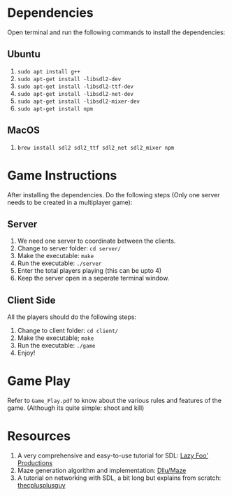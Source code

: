 # Dependencies
Open terminal and run the following commands to install the dependencies:
## Ubuntu
1. `sudo apt install g++`
2. `sudo apt-get install -libsdl2-dev`
3. `sudo apt-get install -libsdl2-ttf-dev`
4. `sudo apt-get install -libsdl2-net-dev`
5. `sudo apt-get install -libsdl2-mixer-dev`
6. `sudo apt-get install npm`

## MacOS
1. `brew install sdl2 sdl2_ttf sdl2_net sdl2_mixer npm`

# Game Instructions
After installing the dependencies. Do the following steps (Only one server needs to be created in a multiplayer game):
## Server
1. We need one server to coordinate between the clients. 
2. Change to server folder: `cd server/`
3. Make the executable: `make`
4. Run the executable: `./server`
5. Enter the total players playing (this can be upto 4)
6. Keep the server open in a seperate terminal window.


## Client Side
All the players should do the following steps:
1. Change to client folder: `cd client/`
2. Make the executable; `make`
3. Run the executable: `./game`
4. Enjoy!

# Game Play
Refer to `Game_Play.pdf` to know about the various rules and features of the game. (Although its quite simple: shoot and kill)

# Resources
1. A very comprehensive and easy-to-use tutorial for SDL: [Lazy Foo' Productions](https://lazyfoo.net/tutorials/SDL/index.php)
2. Maze generation algorithm and implementation: [Dllu/Maze](https://en.wikipedia.org/wiki/User:Dllu/Maze)
3. A tutorial on networking with SDL, a bit long but explains from scratch: [thecplusplusguy](https://www.youtube.com/watch?v=iJfC4-yNnzY)

